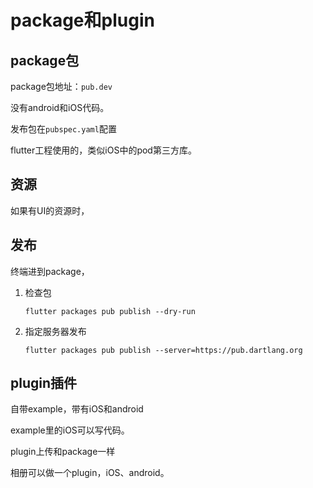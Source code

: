 # package和plugin

## package包

package包地址：`pub.dev`

没有android和iOS代码。

发布包在`pubspec.yaml`配置

flutter工程使用的，类似iOS中的pod第三方库。

## 资源

如果有UI的资源时，

## 发布

终端进到package，

1. 检查包

   `flutter packages pub publish --dry-run `

2. 指定服务器发布

   `flutter packages pub publish --server=https://pub.dartlang.org`

## plugin插件

自带example，带有iOS和android

example里的iOS可以写代码。

plugin上传和package一样

相册可以做一个plugin，iOS、android。